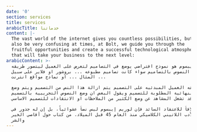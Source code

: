 ```yaml
---
date: '0'
section: services
title: services
arabicTitle: خدماتنا
content: |-
  The vast world of the internet gives you countless possibilities, but can
  also be very confusing at times, at Bolt, we guide you through the
  fruitful opportunities and create a successful technological atmosphere
  that will take your business to the next level:
arabicContent: >-
  لوريم ايبسوم هو نموذج افتراضي يوضع في التصاميم لتعرض على العميل ليتصور طريقه
  وضع النصوص بالتصاميم سواء كانت تصاميم مطبوعه ... بروشور او فلاير على سبيل
  المثال ... او نماذج مواقع انترنت ...

  وعند موافقه العميل المبدئيه على التصميم يتم ازالة هذا النص من التصميم ويتم وضع
  النصوص النهائية المطلوبة للتصميم ويقول البعض ان وضع النصوص التجريبية بالتصميم
  قد تشغل المشاهد عن وضع الكثير من الملاحظات او الانتقادات للتصميم الاساسي.

  وخلافاَ للاعتقاد السائد فإن لوريم إيبسوم ليس نصاَ عشوائياً، بل إن له جذور في
  الأدب اللاتيني الكلاسيكي منذ العام 45 قبل الميلاد. من كتاب حول أقاصي الخير
  والشر
---
```


